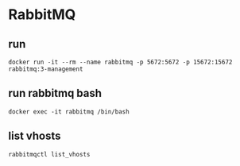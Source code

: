 # RabbitMQ

## run
`docker run -it --rm --name rabbitmq -p 5672:5672 -p 15672:15672 rabbitmq:3-management`

## run rabbitmq bash
`docker exec -it rabbitmq /bin/bash`

## list vhosts
`rabbitmqctl list_vhosts`
